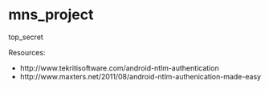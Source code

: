 mns_project
===========

top_secret

Resources:
<ul>
<li>http://www.tekritisoftware.com/android-ntlm-authentication</li>
<li>http://www.maxters.net/2011/08/android-ntlm-authenication-made-easy</li>
</ul>